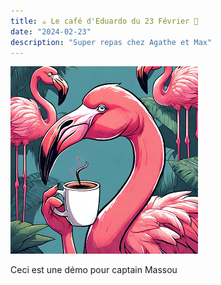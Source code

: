```yaml
---
title: ☕ Le café d'Eduardo du 23 Février 🦩
date: "2024-02-23"
description: "Super repas chez Agathe et Max"
---
```


![Café d'Eduardo](../eduardo.png)

Ceci est une démo pour captain Massou

       